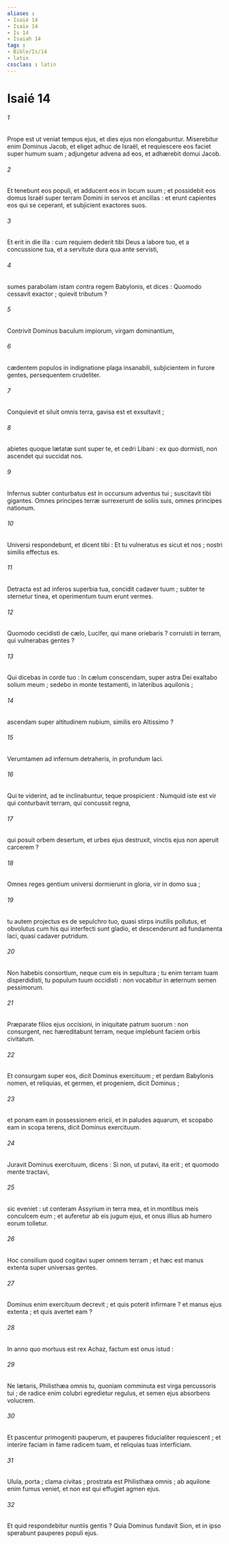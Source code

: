 ```yaml
---
aliases : 
- Isaié 14
- Isaïe 14
- Is 14
- Isaiah 14
tags : 
- Bible/Is/14
- latin
cssclass : latin
---
```


# Isaié 14

###### 1
Prope est ut veniat tempus ejus, et dies ejus non elongabuntur. Miserebitur enim Dominus Jacob, et eliget adhuc de Israël, et requiescere eos faciet super humum suam ; adjungetur advena ad eos, et adhærebit domui Jacob.
###### 2
Et tenebunt eos populi, et adducent eos in locum suum ; et possidebit eos domus Israël super terram Domini in servos et ancillas : et erunt capientes eos qui se ceperant, et subjicient exactores suos.
###### 3
Et erit in die illa : cum requiem dederit tibi Deus a labore tuo, et a concussione tua, et a servitute dura qua ante servisti,
###### 4
sumes parabolam istam contra regem Babylonis, et dices : Quomodo cessavit exactor ; quievit tributum ?
###### 5
Contrivit Dominus baculum impiorum, virgam dominantium,
###### 6
cædentem populos in indignatione plaga insanabili, subjicientem in furore gentes, persequentem crudeliter.
###### 7
Conquievit et siluit omnis terra, gavisa est et exsultavit ;
###### 8
abietes quoque lætatæ sunt super te, et cedri Libani : ex quo dormisti, non ascendet qui succidat nos.
###### 9
Infernus subter conturbatus est in occursum adventus tui ; suscitavit tibi gigantes. Omnes principes terræ surrexerunt de soliis suis, omnes principes nationum.
###### 10
Universi respondebunt, et dicent tibi : Et tu vulneratus es sicut et nos ; nostri similis effectus es.
###### 11
Detracta est ad inferos superbia tua, concidit cadaver tuum ; subter te sternetur tinea, et operimentum tuum erunt vermes.
###### 12
Quomodo cecidisti de cælo, Lucifer, qui mane oriebaris ? corruisti in terram, qui vulnerabas gentes ?
###### 13
Qui dicebas in corde tuo : In cælum conscendam, super astra Dei exaltabo solium meum ; sedebo in monte testamenti, in lateribus aquilonis ;
###### 14
ascendam super altitudinem nubium, similis ero Altissimo ?
###### 15
Verumtamen ad infernum detraheris, in profundum laci.
###### 16
Qui te viderint, ad te inclinabuntur, teque prospicient : Numquid iste est vir qui conturbavit terram, qui concussit regna,
###### 17
qui posuit orbem desertum, et urbes ejus destruxit, vinctis ejus non aperuit carcerem ?
###### 18
Omnes reges gentium universi dormierunt in gloria, vir in domo sua ;
###### 19
tu autem projectus es de sepulchro tuo, quasi stirps inutilis pollutus, et obvolutus cum his qui interfecti sunt gladio, et descenderunt ad fundamenta laci, quasi cadaver putridum.
###### 20
Non habebis consortium, neque cum eis in sepultura ; tu enim terram tuam disperdidisti, tu populum tuum occidisti : non vocabitur in æternum semen pessimorum.
###### 21
Præparate filios ejus occisioni, in iniquitate patrum suorum : non consurgent, nec hæreditabunt terram, neque implebunt faciem orbis civitatum.
###### 22
Et consurgam super eos, dicit Dominus exercituum ; et perdam Babylonis nomen, et reliquias, et germen, et progeniem, dicit Dominus ;
###### 23
et ponam eam in possessionem ericii, et in paludes aquarum, et scopabo eam in scopa terens, dicit Dominus exercituum.
###### 24
Juravit Dominus exercituum, dicens : Si non, ut putavi, ita erit ; et quomodo mente tractavi,
###### 25
sic eveniet : ut conteram Assyrium in terra mea, et in montibus meis conculcem eum ; et auferetur ab eis jugum ejus, et onus illius ab humero eorum tolletur.
###### 26
Hoc consilium quod cogitavi super omnem terram ; et hæc est manus extenta super universas gentes.
###### 27
Dominus enim exercituum decrevit ; et quis poterit infirmare ? et manus ejus extenta ; et quis avertet eam ?
###### 28
In anno quo mortuus est rex Achaz, factum est onus istud :
###### 29
Ne lætaris, Philisthæa omnis tu, quoniam comminuta est virga percussoris tui ; de radice enim colubri egredietur regulus, et semen ejus absorbens volucrem.
###### 30
Et pascentur primogeniti pauperum, et pauperes fiducialiter requiescent ; et interire faciam in fame radicem tuam, et reliquias tuas interficiam.
###### 31
Ulula, porta ; clama civitas ; prostrata est Philisthæa omnis ; ab aquilone enim fumus veniet, et non est qui effugiet agmen ejus.
###### 32
Et quid respondebitur nuntiis gentis ? Quia Dominus fundavit Sion, et in ipso sperabunt pauperes populi ejus.
